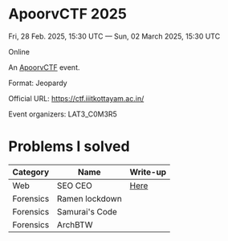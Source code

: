 # ApoorvCTF 2025

Fri, 28 Feb. 2025, 15:30 UTC — Sun, 02 March 2025, 15:30 UTC

Online

An [ApoorvCTF](https://ctftime.org/ctf/1083) event.

Format: Jeopardy

Official URL: https://ctf.iiitkottayam.ac.in/

Event organizers: LAT3_C0M3R5

# Problems I solved

| Category  | Name           | Write-up |
|-----------|----------------|----------|
| Web       | SEO CEO        |[Here]([Web]SEO_CEO.md)|
| Forensics | Ramen lockdown |          |
| Forensics | Samurai's Code |          |
| Forensics | ArchBTW        |          |